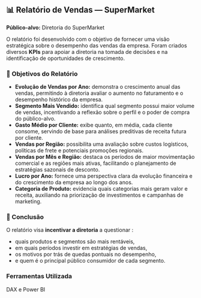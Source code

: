 ## 📊 Relatório de Vendas — SuperMarket

**Público-alvo:** Diretoria do SuperMarket  

O relatório foi desenvolvido com o objetivo de fornecer uma visão estratégica sobre o desempenho das vendas da empresa. Foram criados diversos **KPIs** para apoiar a diretoria na tomada de decisões e na identificação de oportunidades de crescimento.

### 🎯 Objetivos do Relatório

- **Evolução de Vendas por Ano:** demonstra o crescimento anual das vendas, permitindo à diretoria avaliar o aumento no faturamento e o desempenho histórico da empresa.  
- **Segmento Mais Vendido:** identifica qual segmento possui maior volume de vendas, incentivando a reflexão sobre o perfil e o poder de compra do público-alvo.  
- **Gasto Médio por Cliente:** exibe quanto, em média, cada cliente consome, servindo de base para análises preditivas de receita futura por cliente.  
- **Vendas por Região:** possibilita uma avaliação sobre custos logísticos, políticas de frete e potenciais promoções regionais.  
- **Vendas por Mês e Região:** destaca os períodos de maior movimentação comercial e as regiões mais ativas, facilitando o planejamento de estratégias sazonais de desconto.  
- **Lucro por Ano:** fornece uma perspectiva clara da evolução financeira e do crescimento da empresa ao longo dos anos.  
- **Categoria de Produto:** evidencia quais categorias mais geram valor e receita, auxiliando na priorização de investimentos e campanhas de marketing.

### 🧠 Conclusão

O relatório visa **incentivar a diretoria** a questionar :
- quais produtos e segmentos são mais rentáveis,  
- em quais períodos investir em estratégias de vendas,  
- os motivos por trás de quedas pontuais no desempenho,  
- e quem é o principal público consumidor de cada segmento.

### Ferramentas Utilizada
DAX e Power BI
